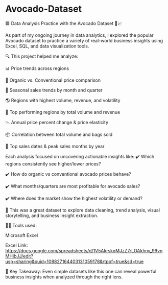 # Avocado-Dataset
🟩 Data Analysis Practice with the Avocado Dataset 🥑📈

As part of my ongoing journey in data analytics, I explored the popular Avocado dataset to practice a variety of real-world business insights using Excel, SQL, and data visualization tools.

🔍 This project helped me analyze:

📊 Price trends across regions

🛒 Organic vs. Conventional price comparison

📆 Seasonal sales trends by month and quarter

🌎 Regions with highest volume, revenue, and volatility

💼 Top performing regions by total volume and revenue

📉 Annual price percent change & price elasticity

📦 Correlation between total volume and bags sold

📅 Top sales dates & peak sales months by year

Each analysis focused on uncovering actionable insights like: ✔️ Which regions consistently see higher/lower prices?

 ✔️ How do organic vs conventional avocado prices behave?

 ✔️ What months/quarters are most profitable for avocado sales?

 ✔️ Where does the market show the highest volatility or demand?

📁 This was a great dataset to explore data cleaning, trend analysis, visual storytelling, and business insight extraction.

👨‍💻 Tools used:

Microsoft Excel



Excel Link: https://docs.google.com/spreadsheets/d/1V5AkrskqMJzZ7rLOAkhnv_99vnMHibJJ/edit?usp=sharing&ouid=108827164403131059178&rtpof=true&sd=true



🧠 Key Takeaway: Even simple datasets like this one can reveal powerful business insights when analyzed through the right lens.

